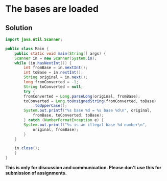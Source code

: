 # The bases are loaded

## Solution

```java
import java.util.Scanner;

public class Main {
    public static void main(String[] args) {
	Scanner in = new Scanner(System.in);
	while (in.hasNextInt()) {
	    int fromBase = in.nextInt();
	    int toBase = in.nextInt();
	    String original = in.next();
	    long fromConverted = -1;
	    String toConverted = null;
	    try {
		fromConverted = Long.parseLong(original, fromBase);
		toConverted = Long.toUnsignedString(fromConverted, toBase)
			.toUpperCase();
		System.out.printf("%s base %d = %s base %d\n", original,
			fromBase, toConverted, toBase);
	    } catch (NumberFormatException e) {
		System.out.printf("%s is an illegal base %d number\n",
			original, fromBase);
	    }
	}

	in.close();
    }
}
```


**This is only for discussion and communication. Please don't use this for submission of assignments.**